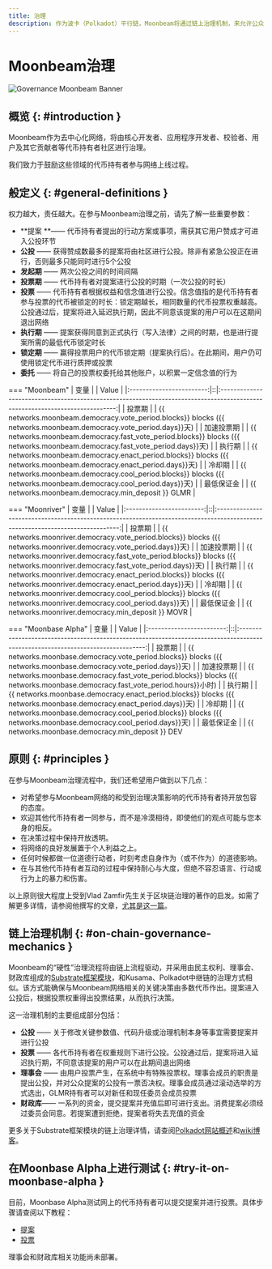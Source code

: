 ```yaml
---
title: 治理
description: 作为波卡（Polkadot）平行链，Moonbeam将通过链上治理机制，来允许公众进行权重投票。
---
```


# Moonbeam治理

![Governance Moonbeam Banner](/images/learn/features/governance/governance-overview-banner.png)

## 概览 {: #introduction } 

Moonbeam作为去中心化网络，将由核心开发者、应用程序开发者、校验者、用户及其它贡献者等代币持有者社区进行治理。

我们致力于鼓励这些领域的代币持有者参与网络上线过程。

## 般定义 {: #general-definitions } 

权力越大，责任越大。在参与Moonbeam治理之前，请先了解一些重要参数：

 - **提案 **—— 代币持有者提出的行动方案或事项，需获其它用户赞成才可进入公投环节
 - **公投** —— 获得赞成数最多的提案将由社区进行公投。除非有紧急公投正在进行，否则最多只能同时进行5个公投
 - **发起期** —— 两次公投之间的时间间隔
 - **投票期** —— 代币持有者对提案进行公投的时期（一次公投的时长）
- **投票** —— 代币持有者根据权益和信念值进行公投。信念值指的是代币持有者参与投票的代币被锁定的时长：锁定期越长，相同数量的代币投票权重越高。公投通过后，提案将进入延迟执行期，因此不同意该提案的用户可以在这期间退出网络
 - **执行期** —— 提案获得同意到正式执行（写入法律）之间的时期，也是进行提案所需的最低代币锁定时长
 - **锁定期** —— 赢得投票用户的代币锁定期（提案执行后）。在此期间，用户仍可使用锁定代币进行质押或投票
 - **委托** —— 将自己的投票权委托给其他账户，以积累一定信念值的行为

=== "Moonbeam"
    |         变量         |  |                                                            Value                                                             |
    |:------------------------:|::|:----------------------------------------------------------------------------------------------------------------------------:|
    |      投票期       |  |     {{ networks.moonbeam.democracy.vote_period.blocks}} blocks ({{ networks.moonbeam.democracy.vote_period.days}}天)      |
    | 加速投票期 |  | {{ networks.moonbeam.democracy.fast_vote_period.blocks}} blocks ({{ networks.moonbeam.democracy.fast_vote_period.days}}天) |
    |     执行期     |  |     {{ networks.moonbeam.democracy.enact_period.blocks}} blocks ({{ networks.moonbeam.democracy.enact_period.days}}天)     |
    |     冷却期      |  |     {{ networks.moonbeam.democracy.cool_period.blocks}} blocks ({{ networks.moonbeam.democracy.cool_period.days}}天)      |
    |     最低保证金      |  |                                      {{ networks.moonbeam.democracy.min_deposit }} GLMR                                      |


=== "Moonriver"
    |         变量         |  |                                                             Value                                                              |
    |:------------------------:|::|:------------------------------------------------------------------------------------------------------------------------------:|
    |      投票期       |  |     {{ networks.moonriver.democracy.vote_period.blocks}} blocks ({{ networks.moonriver.democracy.vote_period.days}}天)      |
    | 加速投票期 |  | {{ networks.moonriver.democracy.fast_vote_period.blocks}} blocks ({{ networks.moonriver.democracy.fast_vote_period.days}}天) |
    |     执行期     |  |     {{ networks.moonriver.democracy.enact_period.blocks}} blocks ({{ networks.moonriver.democracy.enact_period.days}}天)     |
    |     冷却期      |  |     {{ networks.moonriver.democracy.cool_period.blocks}} blocks ({{ networks.moonriver.democracy.cool_period.days}}天)      |
    |     最低保证金      |  |                                      {{ networks.moonriver.democracy.min_deposit }} MOVR                                       |

=== "Moonbase Alpha"
    |         变量         |  |                                                              Value                                                              |
    |:------------------------:|::|:-------------------------------------------------------------------------------------------------------------------------------:|
    |      投票期       |  |       {{ networks.moonbase.democracy.vote_period.blocks}} blocks ({{ networks.moonbase.democracy.vote_period.days}}天)       |
    | 加速投票期 |  | {{ networks.moonbase.democracy.fast_vote_period.blocks}} blocks ({{ networks.moonbase.democracy.fast_vote_period.hours}}小时) |
    |     执行期     |  |      {{ networks.moonbase.democracy.enact_period.blocks}} blocks ({{ networks.moonbase.democracy.enact_period.days}}天)       |
    |     冷却期      |  |       {{ networks.moonbase.democracy.cool_period.blocks}} blocks ({{ networks.moonbase.democracy.cool_period.days}}天)       |
    |     最低保证金      |  |                                        {{ networks.moonbase.democracy.min_deposit }} DEV  

## 原则 {: #principles } 

在参与Moonbeam治理流程中，我们还希望用户做到以下几点：

 - 对希望参与Moonbeam网络的和受到治理决策影响的代币持有者持开放包容的态度。
 - 欢迎其他代币持有者一同参与，而不是冷漠相待，即使他们的观点可能与您本身的相反。
 - 在决策过程中保持开放透明。
 - 将网络的良好发展置于个人利益之上。
 - 任何时候都做一位道德行动者，时刻考虑自身作为（或不作为）的道德影响。
 - 在与其他代币持有者互动的过程中保持耐心与大度，但绝不容忍语言、行动或行为上的暴力和伤害。

以上原则很大程度上受到Vlad Zamfir先生关于区块链治理的著作的启发。如需了解更多详情，请参阅他撰写的文章，[尤其是这一篇](https://medium.com/@Vlad_Zamfir/how-to-participate-in-blockchain-governance-in-good-faith-and-with-good-manners-bd4e16846434)。

## 链上治理机制 {: #on-chain-governance-mechanics } 

Moonbeam的“硬性”治理流程将由链上流程驱动，并采用由民主权利、理事会、财政库组成的[Substrate框架模块](/resources/glossary/#substrate-frame-pallets)，和Kusama、Polkadot中继链的治理方式相似。该方式能确保与Moonbeam网络相关的关键决策由多数代币作出。提案进入公投后，根据投票权重得出投票结果，从而执行决策。

这一治理机制的主要组成部分包括：

 - **公投** —— 关于修改关键参数值、代码升级或治理机制本身等事宜需要提案并进行公投
 - **投票** —— 各代币持有者在权重规则下进行公投。公投通过后，提案将进入延迟执行期，不同意该提案的用户可以在此期间退出网络
 - **理事会** —— 由用户投票产生，在系统中有特殊投票权。理事会成员的职责是提出公投，并对公众提案的公投有一票否决权。理事会成员通过滚动选举的方式选出，GLMR持有者可以对新任和现任委员会成员投票
 - **财政库**—— 一系列的资金，提交提案并充值后即可进行支出。消费提案必须经过委员会同意。若提案遭到拒绝，提案者将失去充值的资金

更多关于Substrate框架模块的链上治理详情，请查阅[Polkadot网站概述](https://polkadot.network/a-walkthrough-of-polkadots-governance/)和[wiki博客](https://wiki.polkadot.network/docs/learn-governance)。

## 在Moonbase Alpha上进行测试 {: #try-it-on-moonbase-alpha } 

目前，Moonbase Alpha测试网上的代币持有者可以提交提案并进行投票。具体步骤请查阅以下教程：

 - [提案](/governance/proposals/)
 - [投票](/governance/voting/)

理事会和财政库相关功能尚未部署。

